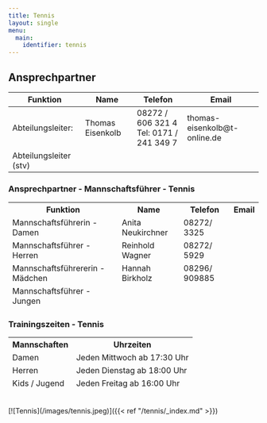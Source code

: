 ```yaml
---
title: Tennis
layout: single
menu:
  main:
    identifier: tennis
---
```


## Ansprechpartner

<table>
<thead> 
<tr>
<th>Funktion</th> <th>Name</th> <th>Telefon</th><th>Email</th>
</tr>
</thead> 
<tbody>
<tr class="odd">
<td>Abteilungsleiter:</td>
<td>Thomas Eisenkolb<br></td>
<td>08272 / 606 321 4<br>Tel: 0171 / 241 349 7<br></td>
<td>thomas-eisenkolb@t-online.de<br></td>
</tr>
<tr class="even">
<td>Abteilungsleiter (stv)</td>
<td></td>
<td></td>
<td></td>
</tr>
<tr>
</tr>
</tr>
</tbody>
</table>

### Ansprechpartner - Mannschaftsführer - Tennis

<table>
<thead> 
<tr>
<th>Funktion</th><th>Name</th><th>Telefon</th><th>Email<br></th>
</tr>
<tr class="odd">
<td>Mannschaftsführerin - Damen<br></td>
<td>Anita Neukirchner<br></td>
<td>08272/ 3325<br></td>
<td></td>
</tr>
<tr class="even">
<td>Mannschaftsführer - Herren<br></td>
<td>Reinhold Wagner<br></td>
<td>08272/ 5929<br></td>
<td></td>
</tr>
<tr class="odd">
<td>Mannschaftsführererin - Mädchen<br></td>
<td>Hannah Birkholz<br></td>
<td>08296/ 909885<br></td>
<td></td>
</tr>
<tr class="even">
<td>Mannschaftsführer - Jungen<br></td>
<td></td>
<td></td>
<td></td>
</tr>
</thead> 
<tbody>
</tbody>
</table>

### Trainingszeiten - Tennis

<table>
<thead> 
<tr>
<th>Mannschaften</th><th>Uhrzeiten<br></th>
</tr>
<tr class="odd">
<td>Damen<br></td>
<td>Jeden Mittwoch ab 17:30 Uhr<br></td>
<td></td>
</tr>
<tr class="even">
<td>Herren<br></td>
<td>Jeden Dienstag ab 18:00 Uhr<br></td>
<td></td>
</tr>
<tr class="odd">
<td>Kids / Jugend<br></td>
<td>Jeden Freitag ab 16:00 Uhr<br></td>
<td></td>
<td></td>
<td></td>
<td></td>
</tr>
</thead> 
<tbody>
</tbody>
</table>
<br>
[![Tennis](/images/tennis.jpeg)]({{< ref "/tennis/_index.md" >}})